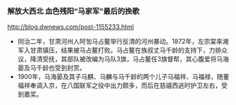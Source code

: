 ### 解放大西北 血色残阳“马家军”最后的挽歌
http://blog.dwnews.com/post-1155233.html
- 同治二年，甘肃河州人阿訇马占鳌举行反清的河州暴动。1872年，左宗棠率湘军入甘肃镇压，结果被马占鳌打败。马占鳌在族叔丈马千龄的支持下，力排众议，降清受抚，其部队被改编为马队3旗，马占鳌任3旗督帮，其心腹爱将马海晏及马千龄也受到封赏。
- 1900年，马海晏及其子马麒、马麟与马千龄的两个儿子马福祥、马福禄，随董福祥奉调入京，在八国联军之役中出力颇多，而后在慈禧西逃时护卫左右，受到嘉奖。
